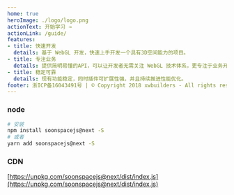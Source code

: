 ```yaml
---
home: true
heroImage: ./logo/logo.png
actionText: 开始学习 →
actionLink: /guide/
features:
- title: 快速开发
  details: 基于 WebGL 开发，快速上手开发一个具有3D空间能力的项目。
- title: 专注业务
  details: 提供简明易懂的API，可以让开发者无需关注 WebGL 技术体系，更专注于业务开发。
- title: 稳定可靠
  details: 现有功能稳定，同时插件可扩展性强，并且持续推进性能优化。
footer: 浙ICP备16043491号 | © Copyright 2018 xwbuilders - All rights reserved.
---
```


### node
```bash
# 安装
npm install soonspacejs@next -S
# 或者
yarn add soonspacejs@next -S
```
### CDN
[https://unpkg.com/soonspacejs@next/dist/index.js](https://unpkg.com/soonspacejs@next/dist/index.js)
